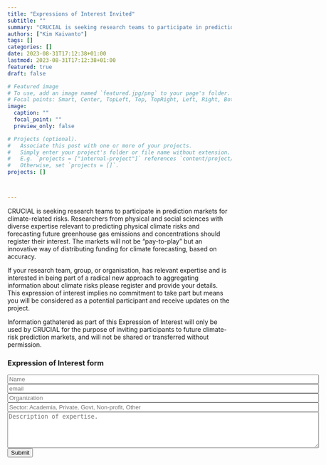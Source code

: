 ```yaml
---
title: "Expressions of Interest Invited"
subtitle: ""
summary: "CRUCIAL is seeking research teams to participate in prediction markets for climate-related risks. Researchers from physical and social sciences with diverse expertise relevant to predicting physical climate risks and forecasting future greenhouse gas emissions and concentrations should register their interest."
authors: ["Kim Kaivanto"]
tags: []
categories: []
date: 2023-08-31T17:12:38+01:00
lastmod: 2023-08-31T17:12:38+01:00
featured: true
draft: false

# Featured image
# To use, add an image named `featured.jpg/png` to your page's folder.
# Focal points: Smart, Center, TopLeft, Top, TopRight, Left, Right, BottomLeft, Bottom, BottomRight.
image:
  caption: ""
  focal_point: ""
  preview_only: false

# Projects (optional).
#   Associate this post with one or more of your projects.
#   Simply enter your project's folder or file name without extension.
#   E.g. `projects = ["internal-project"]` references `content/project/deep-learning/index.md`.
#   Otherwise, set `projects = []`.
projects: []



---
```


CRUCIAL is seeking research teams to participate in prediction markets for climate-related risks. Researchers from physical and social sciences with diverse expertise relevant to predicting physical climate risks and forecasting future greenhouse gas emissions and concentrations should register their interest. The markets will not be “pay-to-play” but an innovative way of distributing funding for climate forecasting, based on accuracy.

If your research team, group, or organisation, has relevant expertise and is interested in being part of a radical new approach to aggregating information about climate risks please register and provide your details. This expression of interest implies no commitment to take part but means you will be considered as a potential participant and receive updates on the project.

Information gathatered as part of this Expression of Interest will only be used by CRUCIAL for the purpose of inviting participants to future climate-risk prediction markets, and will not be shared or transferred without permission. 

### Expression of Interest form

<form id="CRUCIAL EoI" action="https://formspree.io/f/xrgwkbyk" method="post">
    <input type="text" name="name" id="full-name" placeholder="Name" style="width:700px" required="true"><br>
    <input type="email" name="_replyto" id="email-address" placeholder="email" style="width:700px" required="true"><br>
    <input type="text" name="organization" id="organization" placeholder="Organization" style="width:700px" required="true"><br>
    <input type="text" name="otype" id="otype" placeholder="Sector: Academia, Private, Govt, Non-profit, Other" style="width:700px" required="true"><br>
    <textarea rows="5" name="expertise" id="exprtise" placeholder="Description of expertise." style="width:700px" required="true"></textarea><br>
    <input type="hidden" name="_subject" id="email-subject" value="CRUCIAL EoI" />
  <input type="submit" value="Submit"/>
</form>











